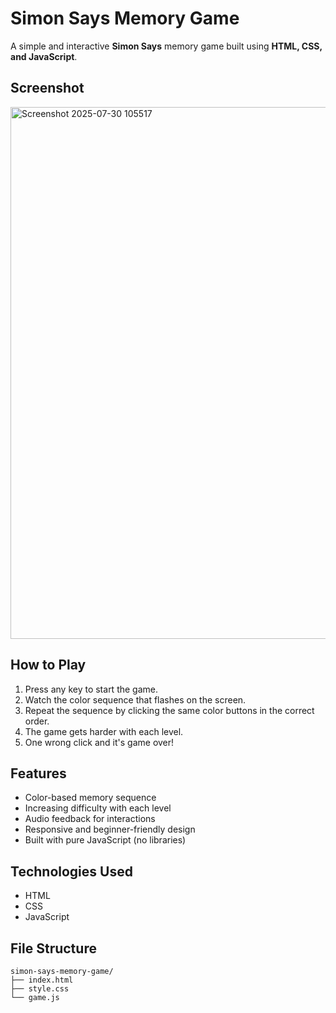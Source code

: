 # Simon Says Memory Game 

A simple and interactive **Simon Says** memory game built using **HTML, CSS, and JavaScript**.

## Screenshot

<img width="1033" height="851" alt="Screenshot 2025-07-30 105517" src="https://github.com/user-attachments/assets/3ca0c2e5-e4e0-456a-929a-f6c09bab159c" />

## How to Play

1. Press any key to start the game.
2. Watch the color sequence that flashes on the screen.
3. Repeat the sequence by clicking the same color buttons in the correct order.
4. The game gets harder with each level.
5. One wrong click and it's game over!

## Features

- Color-based memory sequence
- Increasing difficulty with each level
- Audio feedback for interactions
- Responsive and beginner-friendly design
- Built with pure JavaScript (no libraries)

## Technologies Used

- HTML
- CSS
- JavaScript

## File Structure
```
simon-says-memory-game/
├── index.html
├── style.css
└── game.js
```


